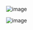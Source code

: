 
![image](https://github.com/user-attachments/assets/38942d9b-de66-46fc-bd3f-474af524883f)

![image](https://github.com/user-attachments/assets/5e5f07ff-c002-420b-9b1c-e312e65f91d8)
